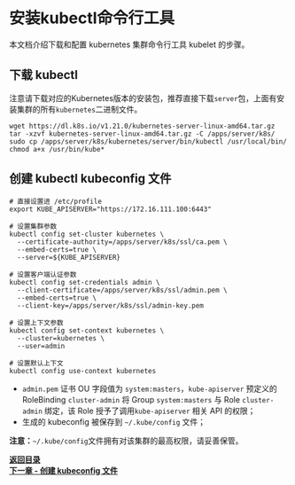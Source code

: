 # 安装kubectl命令行工具

本文档介绍下载和配置 kubernetes 集群命令行工具 kubelet 的步骤。

## 下载 kubectl

注意请下载对应的Kubernetes版本的安装包，推荐直接下载`server`包，上面有安装集群的所有`kubernetes`二进制文件。

```shell script
wget https://dl.k8s.io/v1.21.0/kubernetes-server-linux-amd64.tar.gz
tar -xzvf kubernetes-server-linux-amd64.tar.gz -C /apps/server/k8s/
sudo cp /apps/server/k8s/kubernetes/server/bin/kubectl /usr/local/bin/
chmod a+x /usr/bin/kube*
```

## 创建 kubectl kubeconfig 文件

```shell script
# 直接设置进 /etc/profile
export KUBE_APISERVER="https://172.16.111.100:6443"

# 设置集群参数
kubectl config set-cluster kubernetes \
  --certificate-authority=/apps/server/k8s/ssl/ca.pem \
  --embed-certs=true \
  --server=${KUBE_APISERVER}
  
# 设置客户端认证参数
kubectl config set-credentials admin \
  --client-certificate=/apps/server/k8s/ssl/admin.pem \
  --embed-certs=true \
  --client-key=/apps/server/k8s/ssl/admin-key.pem
  
# 设置上下文参数
kubectl config set-context kubernetes \
  --cluster=kubernetes \
  --user=admin
  
# 设置默认上下文
kubectl config use-context kubernetes
```

+ `admin.pem` 证书 OU 字段值为 `system:masters`，`kube-apiserver` 预定义的 RoleBinding `cluster-admin` 将 Group `system:masters` 与 Role `cluster-admin` 绑定，该 Role 授予了调用`kube-apiserver` 相关 API 的权限；
+ 生成的 kubeconfig 被保存到 `~/.kube/config` 文件；

**注意：**`~/.kube/config`文件拥有对该集群的最高权限，请妥善保管。


**[返回目录](https://github.com/MulticsYin/MulticsKubernetes#kubernetes-%E4%BA%8C%E8%BF%9B%E5%88%B6%E9%83%A8%E7%BD%B2)**  
**[下一章 - 创建 kubeconfig 文件](https://github.com/MulticsYin/MulticsKubernetes/blob/master/artcle/004-create-kubeconfig.md#%E5%88%9B%E5%BB%BA-kubeconfig-%E6%96%87%E4%BB%B6)**
